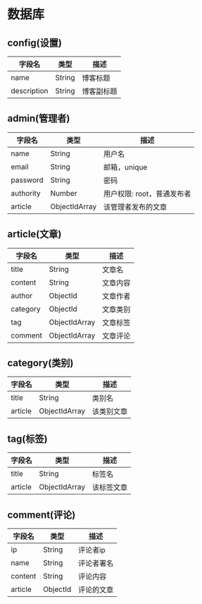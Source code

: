# 数据库

## config(设置)
| 字段名 | 类型 | 描述 |
| ---- | ------- | ----- |
| name | String | 博客标题 |
| description | String | 博客副标题 |

## admin(管理者)

| 字段名 | 类型 | 描述 |
| ---- | ------- | ----- |
| name | String | 用户名 |
| email | String | 邮箱，unique |
| password | String | 密码 |
| authority | Number | 用户权限: root，普通发布者 |
| article | ObjectIdArray | 该管理者发布的文章 |

## article(文章)

| 字段名 | 类型 | 描述 |
| ---- | ------- | ----- |
| title | String | 文章名 |
| content | String | 文章内容 |
| author | ObjectId | 文章作者 |
| category | ObjectId | 文章类别 |
| tag | ObjectIdArray | 文章标签 |
| comment | ObjectIdArray | 文章评论 |

## category(类别)

| 字段名 | 类型 | 描述 |
| ---- | ------- | ----- |
| title | String | 类别名 |
| article | ObjectIdArray | 该类别文章 |

## tag(标签)

| 字段名 | 类型 | 描述 |
| ---- | ------- | ----- |
| title | String | 标签名 |
| article | ObjectIdArray | 该标签文章 |

## comment(评论)

| 字段名 | 类型 | 描述 |
| ---- | ------- | ----- |
| ip | String | 评论者ip |
| name | String | 评论者署名 |
| content | String | 评论内容 |
| article | ObjectId | 评论的文章 |
